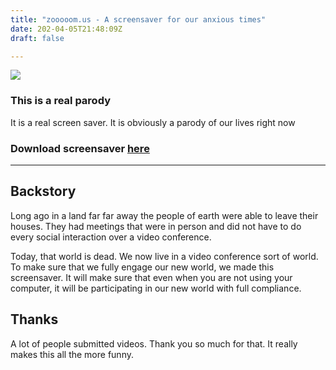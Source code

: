 ```yaml
---
title: "zooooom.us - A screensaver for our anxious times"
date: 202-04-05T21:48:09Z
draft: false

---
```


![](/images/screenshot.jpg)

### This is a real parody 

It is a real screen saver. It is obviously a parody of our lives right now


### Download screensaver [here](builds/zooooom.0.002.zip) 

-----

## Backstory

Long ago in a land far far away the people of earth were able to leave their houses. They had meetings that were in person and did not have to do every social interaction over a video conference. 

Today, that world is dead. We now live in a video conference sort of world. To make sure that we fully engage our new world, we made this screensaver. It will make sure that even when you are not using your computer, it will be participating in our new world with full compliance. 


## Thanks

A lot of people submitted videos. Thank you so much for that. It really makes this all the more funny. 

